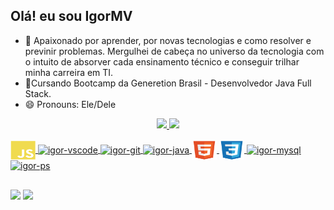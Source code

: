 
  ## Olá! eu sou IgorMV
- 🔭 Apaixonado por aprender, por novas tecnologias e como resolver e previnir problemas. Mergulhei de cabeça no universo da tecnologia com o intuito de absorver cada ensinamento técnico e conseguir trilhar minha carreira em TI.
- 🌱Cursando Bootcamp da Generetion Brasil - Desenvolvedor Java Full Stack.
- 😄 Pronouns: Ele/Dele

<div align="center">
  <a href="https://www.linkedin.com/in/igor-mendes-b051a11bb/">
  <img height="180em" src="https://github-readme-stats.vercel.app/api?username=DwIgor&show_icons=true&theme=dracula&include_all_commits=true&count_private=true"/>
  <img height="180em" src="https://github-readme-stats.vercel.app/api/top-langs/?username=DwIgor&layout=compact&langs_count=7&theme=dracula"/>
</div>
  <div style="display: inline_block"><br>
  <img align="center" alt="igor-Js" height="30" width="40" src="https://raw.githubusercontent.com/devicons/devicon/master/icons/javascript/javascript-plain.svg">
  <img align="center" alt="igor-vscode" height="30" width="40" src="https://cdn.jsdelivr.net/gh/devicons/devicon/icons/vscode/vscode-original.svg">
  <img align="center" alt="igor-git" height="30" width="40" src="https://cdn.jsdelivr.net/gh/devicons/devicon/icons/git/git-original.svg">
  <img align="center" alt="igor-java" height="30" width="40" src="https://cdn.jsdelivr.net/gh/devicons/devicon/icons/java/java-original.svg">
  <img align="center" alt="igor-HTML" height="30" width="40" src="https://raw.githubusercontent.com/devicons/devicon/master/icons/html5/html5-original.svg">
  <img align="center" alt="igor-CSS" height="30" width="40" src="https://raw.githubusercontent.com/devicons/devicon/master/icons/css3/css3-original.svg">
  <img align="center" alt="igor-mysql" height="30" width="40" src="https://cdn.jsdelivr.net/gh/devicons/devicon/icons/mysql/mysql-original-wordmark.svg">
  <img align="center" alt="igor-ps" height="30" width="40" src="https://cdn.jsdelivr.net/gh/devicons/devicon/icons/photoshop/photoshop-plain.svg">
  

</div>
  
##
  <div>
  <a href = "mailto:igormv15@gmail.com"><img src="https://img.shields.io/badge/-Gmail-%23333?style=for-the-badge&logo=gmail&logoColor=white" target="_blank"></a>
  <a href="https://www.linkedin.com/in/igor-mendes-b051a11bb/" target="_blank"><img src="https://img.shields.io/badge/-LinkedIn-%230077B5?style=for-the-badge&logo=linkedin&logoColor=white" target="_blank"></a> 
  
  </div>
